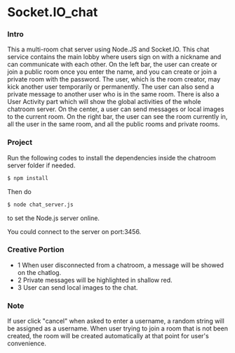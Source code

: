 # Socket.IO_chat


### Intro

This a multi-room chat server using Node.JS and Socket.IO. This chat service contains the main lobby where users sign on with a nickname and can communicate with each other.
On the left bar, the user can create or join a public room once you enter the name, and you can create or join a private room with the password. The user, which is the room creator, may kick another user temporarily or permanently. The user can also send a private message to another user who is in the same room. There is also a User Activity part which will show the global activities of the whole chatroom server.
On the center, a user can send messages or local images to the current room.
On the right bar, the user can see the room currently in, all the user in the same room, and all the public rooms and private rooms.

### Project

Run the following codes to install the dependencies inside the chatroom server folder if needed.

```sh
$ npm install
```

Then do

```sh
$ node chat_server.js
```
to set the Node.js server online.

You could connect to the server on port:3456.

### Creative Portion

- 1 When user disconnected from a chatroom, a message will be showed on the chatlog.
- 2 Private messages will be highlighted in shallow red.
- 3 User can send local images to the chat.

### Note

If user click "cancel" when asked to enter a username, a random string will be assigned as a username.
When user trying to join a room that is not been created, the room will be created automatically at that point for user's convenience.
